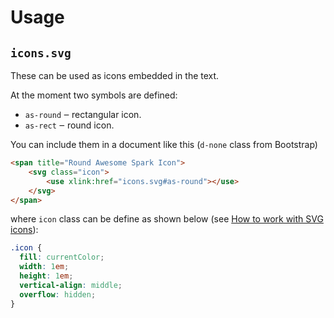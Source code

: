 # Usage

## `icons.svg`

These can be used as icons embedded in the text.

At the moment two symbols are defined:

- `as-round` ‒ rectangular icon.
- `as-rect` ‒ round icon.

You can include them in a document like this (`d-none` class from Bootstrap)

```html
<span title="Round Awesome Spark Icon">
    <svg class="icon">
        <use xlink:href="icons.svg#as-round"></use>
    </svg>
</span>
```

where `icon` class can be define as shown below (see [How to work with SVG icons](https://fvsch.com/svg-icons)):

```css
.icon {
  fill: currentColor;
  width: 1em;
  height: 1em;
  vertical-align: middle;
  overflow: hidden;
}
```
